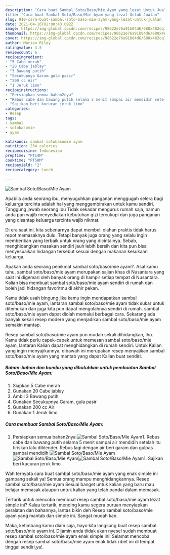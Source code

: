 ```yaml
---
description: "Cara buat Sambal Soto/Baso/Mie Ayam yang lezat Untuk Jualan"
title: "Cara buat Sambal Soto/Baso/Mie Ayam yang lezat Untuk Jualan"
slug: 910-cara-buat-sambal-soto-baso-mie-ayam-yang-lezat-untuk-jualan
date: 2021-04-16T02:00:43.092Z
image: https://img-global.cpcdn.com/recipes/98622e76a91b04d6/680x482cq70/sambal-sotobasomie-ayam-foto-resep-utama.jpg
thumbnail: https://img-global.cpcdn.com/recipes/98622e76a91b04d6/680x482cq70/sambal-sotobasomie-ayam-foto-resep-utama.jpg
cover: https://img-global.cpcdn.com/recipes/98622e76a91b04d6/680x482cq70/sambal-sotobasomie-ayam-foto-resep-utama.jpg
author: Marian Riley
ratingvalue: 4.5
reviewcount: 6
recipeingredient:
- "5 Cabe merah"
- "20 Cabe jablay"
- "3 Bawang putih"
- "Secukupnya Garam gula pasir"
- "200 cc Air"
- "1 Jeruk limo"
recipeinstructions:
- "Persiapkan semua bahan2nya"
- "Rebus cabe dan bawang putih selama 5 menit sampai air mendidih setelah itu tiriskan lalu diblender. Rebus lagi dengan air beri garam.dan gulpas sampai mendidih"
- "Sajikan beri kucuran jeruk limo"
categories:
- Resep
tags:
- sambal
- sotobasomie
- ayam

katakunci: sambal sotobasomie ayam 
nutrition: 234 calories
recipecuisine: Indonesian
preptime: "PT14M"
cooktime: "PT58M"
recipeyield: "2"
recipecategory: Lunch

---
```



![Sambal Soto/Baso/Mie Ayam](https://img-global.cpcdn.com/recipes/98622e76a91b04d6/680x482cq70/sambal-sotobasomie-ayam-foto-resep-utama.jpg)

Apabila anda seorang ibu, menyuguhkan panganan menggugah selera bagi keluarga tercinta adalah hal yang menggembirakan untuk kamu sendiri. Tanggung jawab seorang ibu Tidak sekadar mengurus rumah saja, namun anda pun wajib menyediakan kebutuhan gizi tercukupi dan juga panganan yang disantap keluarga tercinta wajib nikmat.

Di era  saat ini, kita sebenarnya dapat membeli olahan praktis tidak harus repot memasaknya dulu. Tetapi banyak juga orang yang selalu ingin memberikan yang terbaik untuk orang yang dicintainya. Sebab, menghidangkan masakan sendiri jauh lebih bersih dan kita pun bisa menyesuaikan hidangan tersebut sesuai dengan makanan kesukaan keluarga. 



Apakah anda seorang penikmat sambal soto/baso/mie ayam?. Asal kamu tahu, sambal soto/baso/mie ayam merupakan sajian khas di Nusantara yang saat ini digemari oleh banyak orang di hampir setiap tempat di Nusantara. Kalian bisa membuat sambal soto/baso/mie ayam sendiri di rumah dan boleh jadi hidangan favoritmu di akhir pekan.

Kamu tidak usah bingung jika kamu ingin mendapatkan sambal soto/baso/mie ayam, lantaran sambal soto/baso/mie ayam tidak sukar untuk ditemukan dan juga kita pun dapat mengolahnya sendiri di rumah. sambal soto/baso/mie ayam dapat diolah memalui berbagai cara. Sekarang ada banyak sekali resep modern yang menjadikan sambal soto/baso/mie ayam semakin mantap.

Resep sambal soto/baso/mie ayam pun mudah sekali dihidangkan, lho. Kamu tidak perlu capek-capek untuk memesan sambal soto/baso/mie ayam, lantaran Kalian dapat menghidangkan di rumah sendiri. Untuk Kalian yang ingin menyajikannya, dibawah ini merupakan resep menyajikan sambal soto/baso/mie ayam yang mantab yang dapat Kalian buat sendiri.

<!--inarticleads1-->

##### Bahan-bahan dan bumbu yang dibutuhkan untuk pembuatan Sambal Soto/Baso/Mie Ayam:

1. Siapkan 5 Cabe merah
1. Gunakan 20 Cabe jablay
1. Ambil 3 Bawang putih
1. Gunakan Secukupnya Garam, gula pasir
1. Gunakan 200 cc Air
1. Gunakan 1 Jeruk limo




<!--inarticleads2-->

##### Cara membuat Sambal Soto/Baso/Mie Ayam:

1. Persiapkan semua bahan2nya
<img src="https://img-global.cpcdn.com/steps/376c92ac4cb0568d/160x128cq70/sambal-sotobasomie-ayam-langkah-memasak-1-foto.jpg" alt="Sambal Soto/Baso/Mie Ayam">1. Rebus cabe dan bawang putih selama 5 menit sampai air mendidih setelah itu tiriskan lalu diblender. Rebus lagi dengan air beri garam.dan gulpas sampai mendidih
<img src="https://img-global.cpcdn.com/steps/1bfc904b8174fa48/160x128cq70/sambal-sotobasomie-ayam-langkah-memasak-2-foto.jpg" alt="Sambal Soto/Baso/Mie Ayam"><img src="https://img-global.cpcdn.com/steps/2e0a4aedd019096e/160x128cq70/sambal-sotobasomie-ayam-langkah-memasak-2-foto.jpg" alt="Sambal Soto/Baso/Mie Ayam"><img src="https://img-global.cpcdn.com/steps/b09fc5aa3c78a043/160x128cq70/sambal-sotobasomie-ayam-langkah-memasak-2-foto.jpg" alt="Sambal Soto/Baso/Mie Ayam">1. Sajikan beri kucuran jeruk limo




Wah ternyata cara buat sambal soto/baso/mie ayam yang enak simple ini gampang sekali ya! Semua orang mampu menghidangkannya. Resep sambal soto/baso/mie ayam Sesuai banget untuk kalian yang baru mau belajar memasak ataupun untuk kalian yang telah pandai dalam memasak.

Tertarik untuk mencoba membuat resep sambal soto/baso/mie ayam lezat simple ini? Kalau tertarik, mending kamu segera buruan menyiapkan peralatan dan bahannya, lantas bikin deh Resep sambal soto/baso/mie ayam yang mantab dan simple ini. Sangat mudah kan. 

Maka, ketimbang kamu diam saja, hayo kita langsung buat resep sambal soto/baso/mie ayam ini. Dijamin anda tiidak akan nyesel sudah membuat resep sambal soto/baso/mie ayam enak simple ini! Selamat mencoba dengan resep sambal soto/baso/mie ayam enak tidak ribet ini di tempat tinggal sendiri,ya!.

